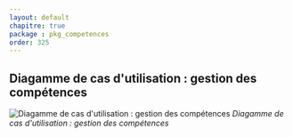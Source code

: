 ```yaml
---
layout: default
chapitre: true
package : pkg_competences
order: 325
---
```


## Diagamme de cas d'utilisation : gestion des compétences

![Diagamme de cas d'utilisation : gestion des compétences](/prototype/diagrammes/pkg_competences/uses_cases_pkg_competences.svg)
*Diagamme de cas d'utilisation : gestion des compétences*